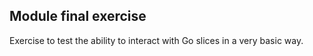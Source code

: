 ## Module final exercise

Exercise to test the ability to interact with Go slices in a very basic way.<br>
